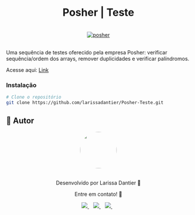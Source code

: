 
  <h1 align="center">
     Posher | Teste
  </h1>
  
  <br/>
  
  <div align="center">
    <a href="https://www.posherapp.com.br/" target="_blank"><img src="https://i.ibb.co/Vtkr5ZP/posher.png" alt="posher" border="0"></a>
  </div>
  
  <br/>
  
  Uma sequência de testes oferecido pela empresa Posher: verificar sequência/ordem dos arrays, remover duplicidades e verificar palíndromos.

  Acesse aqui: <a href="https://posher-teste.vercel.app/" target="_blank">Link</a>

### Instalação
```bash
# Clone o repositório
git clone https://github.com/larissadantier/Posher-Teste.git
```

## 👀 Autor
<div align="center">
  <a href="https://app.rocketseat.com.br/me/larissadantier">
   <img align="center" style="border-radius: 100%;" src="https://avatars3.githubusercontent.com/u/61429963?s=400&u=0182f2fa598437842398e2f08f5dc6622df0b432&v=4" width="100px;" alt=""/>
  </a>
</div>
<br/>
<p align="center">Desenvolvido por Larissa Dantier 🚀 </p> 
<p align="center">Entre em contato! 👏 </p>
<div align="center">
<a href="https://www.linkedin.com/in/larissadantier/" target="_blank">
    <img src="https://img.shields.io/badge/linkedin-%230077B5.svg?&style=for-the-badge&logo=linkedin&logoColor=white" />
  </a>&nbsp;&nbsp;
 <a href="https://www.instagram.com/larissa.dantier/" target="_blank">
    <img src="https://img.shields.io/badge/instagram-%23E4405F.svg?&style=for-the-badge&logo=instagram&logoColor=white" />        
  </a>&nbsp;&nbsp;
 <a href="mailto:larissa_dantier@hotmail.com">
    <img src="https://img.shields.io/badge/Microsoft_Outlook-0078D4?style=for-the-badge&logo=microsoft-outlook&logoColor=white" />        
  </a>&nbsp;&nbsp; 
</div>

